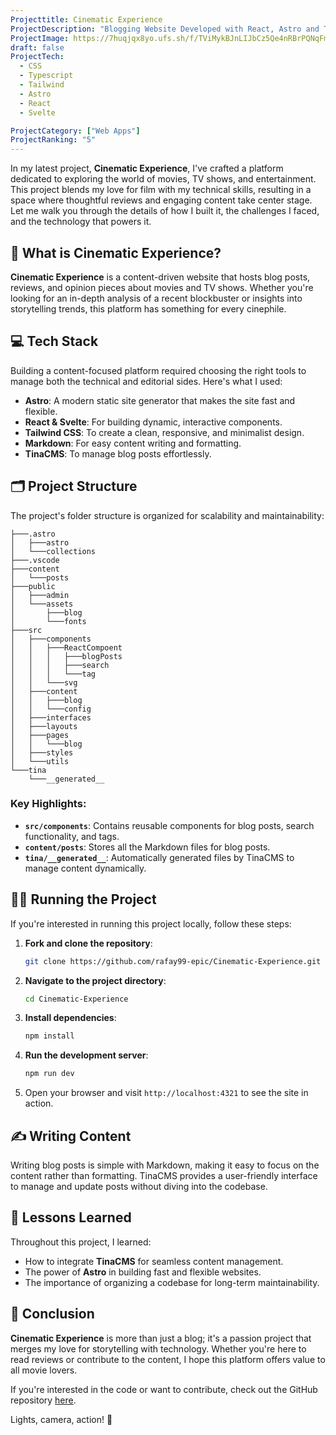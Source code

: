 ```yaml
---
Projecttitle: Cinematic Experience
ProjectDescription: "Blogging Website Developed with React, Astro and Tailwind"
ProjectImage: https://7huqjqx8yo.ufs.sh/f/TViMykBJnLIJbCz5Qe4nRBrPQNqFmsSdU0jLhDYMVTkJ4Z76
draft: false
ProjectTech:
  - CSS
  - Typescript
  - Tailwind
  - Astro
  - React
  - Svelte

ProjectCategory: ["Web Apps"]
ProjectRanking: "5"
---
```


In my latest project, **Cinematic Experience**, I've crafted a platform dedicated to exploring the world of movies, TV shows, and entertainment. This project blends my love for film with my technical skills, resulting in a space where thoughtful reviews and engaging content take center stage. Let me walk you through the details of how I built it, the challenges I faced, and the technology that powers it.

## 🎥 What is Cinematic Experience?

**Cinematic Experience** is a content-driven website that hosts blog posts, reviews, and opinion pieces about movies and TV shows. Whether you're looking for an in-depth analysis of a recent blockbuster or insights into storytelling trends, this platform has something for every cinephile.

## 💻 Tech Stack

Building a content-focused platform required choosing the right tools to manage both the technical and editorial sides. Here's what I used:

- **Astro**: A modern static site generator that makes the site fast and flexible.
- **React & Svelte**: For building dynamic, interactive components.
- **Tailwind CSS**: To create a clean, responsive, and minimalist design.
- **Markdown**: For easy content writing and formatting.
- **TinaCMS**: To manage blog posts effortlessly.

## 🗂️ Project Structure

The project's folder structure is organized for scalability and maintainability:

```
├───.astro
│   ├───astro
│   └───collections
├───.vscode
├───content
│   └───posts
├───public
│   ├───admin
│   └───assets
│       ├───blog
│       └───fonts
├───src
│   ├───components
│   │   ├───ReactCompoent
│   │   │   ├───blogPosts
│   │   │   ├───search
│   │   │   └───tag
│   │   └───svg
│   ├───content
│   │   ├───blog
│   │   └───config
│   ├───interfaces
│   ├───layouts
│   ├───pages
│   │   └───blog
│   ├───styles
│   └───utils
└───tina
    └───__generated__
```

### Key Highlights:

- **`src/components`**: Contains reusable components for blog posts, search functionality, and tags.
- **`content/posts`**: Stores all the Markdown files for blog posts.
- **`tina/__generated__`**: Automatically generated files by TinaCMS to manage content dynamically.

## 🏃‍♂️ Running the Project

If you're interested in running this project locally, follow these steps:

1. **Fork and clone the repository**:
   ```bash
   git clone https://github.com/rafay99-epic/Cinematic-Experience.git
   ```
2. **Navigate to the project directory**:
   ```bash
   cd Cinematic-Experience
   ```
3. **Install dependencies**:
   ```bash
   npm install
   ```
4. **Run the development server**:
   ```bash
   npm run dev
   ```
5. Open your browser and visit `http://localhost:4321` to see the site in action.

## ✍️ Writing Content

Writing blog posts is simple with Markdown, making it easy to focus on the content rather than formatting. TinaCMS provides a user-friendly interface to manage and update posts without diving into the codebase.

## 🚀 Lessons Learned

Throughout this project, I learned:

- How to integrate **TinaCMS** for seamless content management.
- The power of **Astro** in building fast and flexible websites.
- The importance of organizing a codebase for long-term maintainability.

## 🌟 Conclusion

**Cinematic Experience** is more than just a blog; it's a passion project that merges my love for storytelling with technology. Whether you're here to read reviews or contribute to the content, I hope this platform offers value to all movie lovers.

If you're interested in the code or want to contribute, check out the GitHub repository [here](https://github.com/rafay99-epic/Cinematic-Experience).

Lights, camera, action! 🎥
